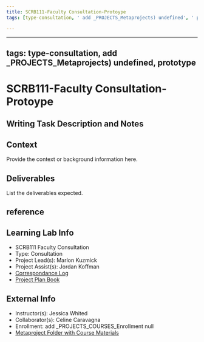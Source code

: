 ```yaml
---
title: SCRB111-Faculty Consultation-Protoype
tags: [type-consultation, ' add _PROJECTS_Metaprojects) undefined', ' prototype']

---
```


---
tags: type-consultation, add _PROJECTS_Metaprojects) undefined, prototype
---

# SCRB111-Faculty Consultation-Protoype

## Writing Task Description and Notes

## Context
Provide the context or background information here.

## Deliverables
List the deliverables expected.


## reference
## Learning Lab Info
* SCRB111 Faculty Consultation
* Type: Consultation
* Project Lead(s): Marlon Kuzmick
* Project Assist(s): Jordan Koffman
* [Correspondance Log](https://drive.google.com/drive/folders/1X-M7RNbGCHlTWYhSqnK7aVakHwwXODTU?usp=drive_link)
* [Project Plan Book](https://hackmd.io/@ll-23-24/S1F5pxrR3)

## External Info
* Instructor(s): Jessica Whited
* Collaborator(s): Celine Caravagna
* Enrollment: add _PROJECTS_COURSES_Enrollment null
* [Metaproject Folder with Course Materials](https://drive.google.com/drive/folders/194JZlv4Ajf5qmQY51EFoYGiXBrTb7AM2)